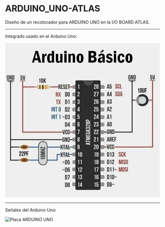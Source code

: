 # ARDUINO_UNO-ATLAS
Diseño de un recolocador para ARDUINO UNO en la I/O BOARD ATLAS.

---

Integrado usado en el Arduino Uno:

![Integrado ARDUINO](https://github.com/AtlasFPGA/ARDUINO_UNO-ATLAS/blob/main/FOTOS/arduinobasico.png)

---

Señales del Arduino Uno:

![Placa ARDUINO UNO](https://github.com/AtlasFPGA/ARDUINO_UNO-ATLAS/blob/main/FOTOS/Arduino-uno-se%C3%B1ales.jpeg)

